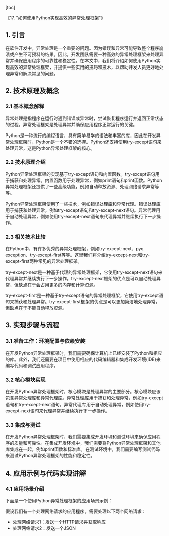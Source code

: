 
[toc]                    
                
                
《17. "如何使用Python实现高效的异常处理框架"》

## 1. 引言

在软件开发中，异常处理是一个重要的问题。因为错误和异常可能导致整个程序崩溃或产生不可预料的结果。因此，开发团队需要一种高效的异常处理框架来处理异常并确保应用程序的可靠性和稳定性。在本文中，我们将介绍如何使用Python实现高效的异常处理框架，并提供一些实用的技巧和技术，以帮助开发人员更好地处理异常和解决常见的问题。

## 2. 技术原理及概念

### 2.1 基本概念解释

异常处理是指程序在运行时遇到错误或异常时，尝试恢复程序运行并返回正常状态的过程。异常处理框架是处理异常并确保应用程序正常运行的关键。

Python是一种流行的编程语言，具有简单易学的语法和丰富的库，因此在开发异常处理框架时，Python是一个不错的选择。Python还支持使用try-except语句来处理异常，这是Python异常处理框架的核心。

### 2.2 技术原理介绍

Python异常处理框架的实现基于try-except语句和内置函数。try-except语句用于捕获和处理异常。内置函数用于处理异常，例如print语句和print函数。Python异常处理框架还提供了一些高级功能，例如自动释放资源、处理网络请求异常等等。

Python异常处理框架使用了一些技术，例如错误处理库和异常代理。错误处理库用于捕获和处理异常，例如try-except语句和try-except-next语句。异常代理用于自动处理异常，例如使用try-except-next语句来代理异常并继续执行下一步操作。

### 2.3 相关技术比较

在Python中，有许多优秀的异常处理框架，例如try-except-next、pyq exception、try-except-first等等。这里我们将介绍try-except-next和try-except-first两种常见的异常处理框架。

try-except-next是一种基于代理的异常处理框架，它使用try-except-next语句来代理异常并继续执行下一步操作。try-except-next框架的优点是可以自动处理异常，但缺点在于会占用更多的内存和计算资源。

try-except-first是一种基于try-except语句的异常处理框架，它使用try-except语句来捕获和处理异常。try-except-first框架的优点是可以更加简洁地处理异常，但缺点在于不能自动释放资源。

## 3. 实现步骤与流程

### 3.1 准备工作：环境配置与依赖安装

在开发Python异常处理框架时，我们需要确保计算机上已经安装了Python和相应的库。此外，我们还需要在项目中使用相应的代码编辑器和集成开发环境(IDE)来编写代码和调试应用程序。

### 3.2 核心模块实现

在开发Python异常处理框架时，核心模块是处理异常的主要部分。核心模块应该包含异常处理库和异常代理库。异常处理库用于捕获和处理异常，例如try-except语句和try-except-next语句。异常代理库用于自动处理异常，例如使用try-except-next语句来代理异常并继续执行下一步操作。

### 3.3 集成与测试

在开发Python异常处理框架时，我们需要集成开发环境和测试环境来确保应用程序的质量和可靠性。在集成开发环境中，我们需要将Python异常处理框架和其他库集成在一起，例如print函数和标准库。在测试环境中，我们需要编写测试代码来测试Python异常处理框架的性能和稳定性。

## 4. 应用示例与代码实现讲解

### 4.1 应用场景介绍

下面是一个使用Python异常处理框架的应用场景示例：

假设我们有一个处理网络请求的应用程序，需要处理以下两个网络请求：

- 处理网络请求1：发送一个HTTP请求并获取响应
- 处理网络请求2：发送一个JSON

